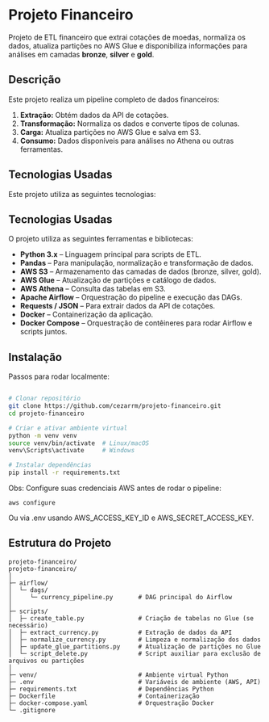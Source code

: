 # Projeto Financeiro

Projeto de ETL financeiro que extrai cotações de moedas, normaliza os dados, atualiza partições no AWS Glue e disponibiliza informações para análises em camadas **bronze**, **silver** e **gold**.


## Descrição
Este projeto realiza um pipeline completo de dados financeiros:

1. **Extração:** Obtém dados da API de cotações.
2. **Transformação:** Normaliza os dados e converte tipos de colunas.
3. **Carga:** Atualiza partições no AWS Glue e salva em S3.
4. **Consumo:** Dados disponíveis para análises no Athena ou outras ferramentas.


## Tecnologias Usadas

Este projeto utiliza as seguintes tecnologias:

## Tecnologias Usadas

O projeto utiliza as seguintes ferramentas e bibliotecas:

- **Python 3.x** – Linguagem principal para scripts de ETL.
- **Pandas** – Para manipulação, normalização e transformação de dados.
- **AWS S3** – Armazenamento das camadas de dados (bronze, silver, gold).
- **AWS Glue** – Atualização de partições e catálogo de dados.
- **AWS Athena** – Consulta das tabelas em S3.
- **Apache Airflow** – Orquestração do pipeline e execução das DAGs.
- **Requests / JSON** – Para extrair dados da API de cotações.
- **Docker** – Containerização da aplicação.
- **Docker Compose** – Orquestração de contêineres para rodar Airflow e scripts juntos.


## Instalação
Passos para rodar localmente:

```bash

# Clonar repositório
git clone https://github.com/cezarrm/projeto-financeiro.git
cd projeto-financeiro

# Criar e ativar ambiente virtual
python -m venv venv
source venv/bin/activate  # Linux/macOS
venv\Scripts\activate     # Windows

# Instalar dependências
pip install -r requirements.txt
```


Obs: Configure suas credenciais AWS antes de rodar o pipeline:
```
aws configure
```
Ou via .env usando AWS_ACCESS_KEY_ID e AWS_SECRET_ACCESS_KEY.

## Estrutura do Projeto
```text
projeto-financeiro/
projeto-financeiro/
│
├─ airflow/
│  └─ dags/
│     └─ currency_pipeline.py       # DAG principal do Airflow
│
├─ scripts/
│  ├─ create_table.py               # Criação de tabelas no Glue (se necessário)
│  ├─ extract_currency.py           # Extração de dados da API
│  ├─ normalize_currency.py         # Limpeza e normalização dos dados
│  ├─ update_glue_partitions.py     # Atualização de partições no Glue
│  └─ script_delete.py              # Script auxiliar para exclusão de arquivos ou partições
│
├─ venv/                            # Ambiente virtual Python
├─ .env                             # Variáveis de ambiente (AWS, API)
├─ requirements.txt                 # Dependências Python
├─ Dockerfile                       # Containerização
├─ docker-compose.yaml              # Orquestração Docker
└─ .gitignore

```
